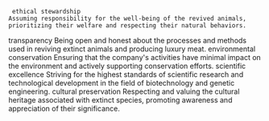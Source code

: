      ethical stewardship
	Assuming responsibility for the well-being of the revived animals, prioritizing their welfare and respecting their natural behaviors.
 transparency
	Being open and honest about the processes and methods used in reviving extinct animals and producing luxury meat.
 environmental conservation
	Ensuring that the company's activities have minimal impact on the environment and actively supporting conservation efforts.
 scientific excellence
	Striving for the highest standards of scientific research and technological development in the field of biotechnology and genetic engineering.
 cultural preservation
	Respecting and valuing the cultural heritage associated with extinct species, promoting awareness and appreciation of their significance.


